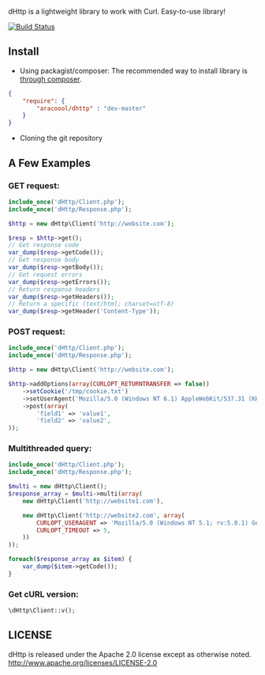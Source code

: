 dHttp is a lightweight library to work with Curl.
Easy-to-use library!

[![Build Status](https://travis-ci.org/ARACOOOL/dHttp.png?branch=master)](https://travis-ci.org/ARACOOOL/dHttp)

## Install

* Using packagist/composer:
The recommended way to install library is [through composer](http://getcomposer.org).

```JSON
{
    "require": {
        "aracoool/dhttp" : "dev-master"
    }
}
```

* Cloning the git repository

## A Few Examples

### GET request:

```php
include_once('dHttp/Client.php');
include_once('dHttp/Response.php');

$http = new dHttp\Client('http://website.com');

$resp = $http->get();
// Get response code
var_dump($resp->getCode());
// Get response body
var_dump($resp->getBody());
// Get request errors
var_dump($resp->getErrors());
// Return response headers
var_dump($resp->getHeaders());
// Return a specific (text/html; charset=utf-8)
var_dump($resp->getHeader('Content-Type'));
```

### POST request:

```php
include_once('dHttp/Client.php');
include_once('dHttp/Response.php');

$http = new dHttp\Client('http://website.com');

$http->addOptions(array(CURLOPT_RETURNTRANSFER => false))
	->setCookie('/tmp/cookie.txt')
	->setUserAgent('Mozilla/5.0 (Windows NT 6.1) AppleWebKit/537.31 (KHTML, like Gecko) Chrome/26.0.1410.64 Safari/537.31')
	->post(array(
		'field1' => 'value1',
		'field2' => 'value2',
));
```

### Multithreaded query:

```php
include_once('dHttp/Client.php');
include_once('dHttp/Response.php');

$multi = new dHttp\Client();
$response_array = $multi->multi(array(
	new dHttp\Client('http://website1.com'),

	new dHttp\Client('http://website2.com', array(
		CURLOPT_USERAGENT => 'Mozilla/5.0 (Windows NT 5.1; rv:5.0.1) Gecko/20100101 Firefox/5.0.1',
		CURLOPT_TIMEOUT => 5,
	))
));

foreach($response_array as $item) {
	var_dump($item->getCode());
}
```

### Get cURL version:

```php
\dHttp\Client::v();
```

## LICENSE

dHttp is released under the Apache 2.0 license except as otherwise noted.
http://www.apache.org/licenses/LICENSE-2.0
